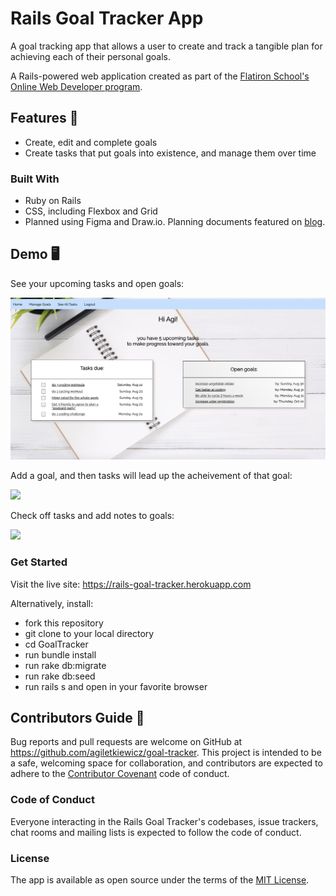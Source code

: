 # Rails Goal Tracker App

A goal tracking app that allows a user to create and track a tangible plan for achieving each of their personal goals.

A Rails-powered web application created as part of the [Flatiron School's Online Web Developer program](https://flatironschool.com/).


## Features 🌟

* Create, edit and complete goals
* Create tasks that put goals into existence, and manage them over time

### Built With 

* Ruby on Rails
* CSS, including Flexbox and Grid
* Planned using Figma and Draw.io. Planning documents featured on [blog](https://medium.com/agi-coding-bootcamp/successfully-planning-a-software-engineering-bootcamp-project-8536b5a81180).

## Demo 🖥

See your upcoming tasks and open goals:

![](homepage.png)


Add a goal, and then tasks will lead up the acheivement of that goal:

![](goal.gif)


Check off tasks and add notes to goals:

![](tasks.gif)

### Get Started

Visit the live site: https://rails-goal-tracker.herokuapp.com

Alternatively, install:
* fork this repository
* git clone to your local directory
* cd GoalTracker
* run bundle install
* run rake db:migrate
* run rake db:seed
* run rails s and open in your favorite browser



## Contributors Guide 👋

Bug reports and pull requests are welcome on GitHub at https://github.com/agiletkiewicz/goal-tracker. This project is intended to be a safe, welcoming space for collaboration, and contributors are expected to adhere to the [Contributor Covenant](http://contributor-covenant.org) code of conduct.

### Code of Conduct

Everyone interacting in the Rails Goal Tracker's codebases, issue trackers, chat rooms and mailing lists is expected to follow the code of conduct.

### License

The app is available as open source under the terms of the [MIT License](https://opensource.org/licenses/MIT).
